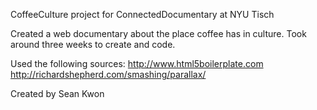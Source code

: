 CoffeeCulture project for ConnectedDocumentary at NYU Tisch

Created a web documentary about the place coffee has in culture. Took around three weeks to create and code. 

Used the following sources: http://www.html5boilerplate.com
http://richardshepherd.com/smashing/parallax/

Created by Sean Kwon
